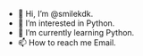 - 👋 Hi, I’m @smilekdk.
- 👀 I’m interested in Python.
- 🌱 I’m currently learning Python.
- 📫 How to reach me Email.

<!---
smilekdk/smilekdk is a ✨ special ✨ repository because its `README.md` (this file) appears on your GitHub profile.
You can click the Preview link to take a look at your changes.
--->
